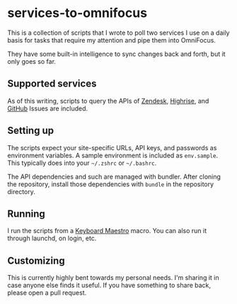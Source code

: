 # services-to-omnifocus

This is a collection of scripts that I wrote to poll two services I use on a daily basis for tasks that require my attention and pipe them into OmniFocus.

They have some built-in intelligence to sync changes back and forth, but it only goes so far.

## Supported services

As of this writing, scripts to query the APIs of [Zendesk](http://zendesk.com), [Highrise](http://highrisehq.com), and [GitHub](http://github.com/) Issues are included.

## Setting up

The scripts expect your site-specific URLs, API keys, and passwords as environment variables. A sample environment is included as `env.sample`. This typically does into your `~/.zshrc` or `~/.bashrc`.

The API dependencies and such are managed with bundler. After cloning the repository, install those dependencies with `bundle` in the repository directory.

## Running

I run the scripts from a [Keyboard Maestro](http://keyboardmaestro.com) macro. You can also run it through launchd, on login, etc.

## Customizing

This is currently highly bent towards my personal needs. I'm sharing it in case anyone else finds it useful. If you have something to share back, please open a pull request.